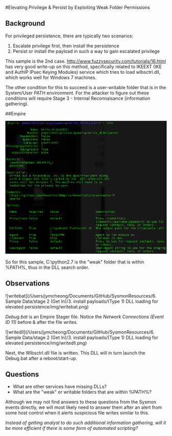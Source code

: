 #Elevating Privilege & Persist by Exploiting Weak Folder Permissions

## Background

For privileged persistence, there are typically two scenarios:

1. Escalate privilege first, then install the persistence
2. Persist or install the payload in such a way to gain escalated privilege

This sample is the 2nd case. http://www.fuzzysecurity.com/tutorials/16.html has very good write-up on this method, specifically related to IKEEXT (IKE and AuthIP IPsec Keying Modules) service which tries to load wlbsctrl.dll, which works well for Windows 7 machines. 

The other condition for this to succeed is a user-writable folder that is in the System/User PATH environment. For the attacker to figure out these conditions will require Stage 3 - Internal Reconnaisance (information gathering).

##Empire

![](img/empire.png)

So for this sample, C:\python2.7 is the "weak" folder that is within %PATH%, thus in the DLL search order.  

## Observations

![writebat](/Users/jymcheong/Documents/GitHub/SysmonResources/6. Sample Data/stage 2 (Get In)/3. install payloads/(Type 1) DLL loading for elevated persistence/img/writebat.png)

*Debug.bat* is an Empire Stager file. Notice the *Network Connections (Event ID 11)* before & after the file writes.

![writedll](/Users/jymcheong/Documents/GitHub/SysmonResources/6. Sample Data/stage 2 (Get In)/3. install payloads/(Type 1) DLL loading for elevated persistence/img/writedll.png)

Next, the Wlbsctrl.dll file is written. This DLL will in turn launch the Debug.bat after a reboot/start-up.

## Questions

* What are other services have missing DLLs?
* What are the "weak" or writable folders that are within %PATH%?

Although we may not find answers to these questions from the Sysmon events directly, we will most likely need to answer them after an alert from some host control when it alerts suspicious file writes similar to this. 

*Instead of getting analyst to do such additional information gathering, will it be more efficient if there is some form of automated scripting?*
